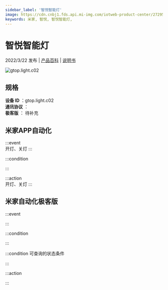 ```yaml
---
sidebar_label: '智悦智能灯'
image: https://cdn.cnbj1.fds.api.mi-img.com/iotweb-product-center/272954189c4a96aaa71c853ff0a1af69_1647411921508.png?GalaxyAccessKeyId=AKVGLQWBOVIRQ3XLEW&Expires=9223372036854775807&Signature=tKsMWMdy10IIyXZ1/ENqPuizqKY=
keywords: 米家, 智悦, 智悦智能灯, 
---
```

# 智悦智能灯

2022/3/22 发布 | [产品百科](https://home.mi.com/webapp/content/baike/product/index.html?model=gtop.light.c02/) | [说明书](https://home.mi.com/views/introduction.html?model=gtop.light.c02&region=cn)

![gtop.light.c02](https://cdn.cnbj1.fds.api.mi-img.com/iotweb-product-center/272954189c4a96aaa71c853ff0a1af69_1647411921508.png?GalaxyAccessKeyId=AKVGLQWBOVIRQ3XLEW&Expires=9223372036854775807&Signature=tKsMWMdy10IIyXZ1/ENqPuizqKY=)

## 规格  
> 
**设备 ID** ：gtop.light.c02  
**通讯协议** ：  
**极客版**  ： 待补充 


## 米家APP自动化  

:::event  
开灯、关灯
:::

:::condition  

:::

:::action   
开灯、关灯
:::

## 米家自动化极客版  

:::event  

:::

:::condition  

:::

:::condition 可查询的状态条件  

:::

:::action  

:::

        
